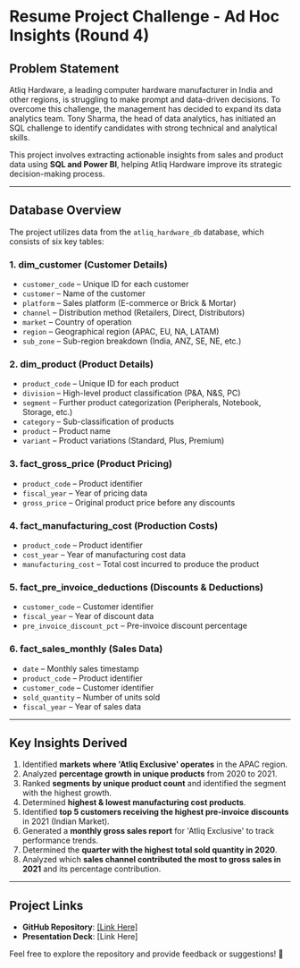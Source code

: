 # Resume Project Challenge - Ad Hoc Insights (Round 4)

## **Problem Statement**
Atliq Hardware, a leading computer hardware manufacturer in India and other regions, is struggling to make prompt and data-driven decisions. To overcome this challenge, the management has decided to expand its data analytics team. Tony Sharma, the head of data analytics, has initiated an SQL challenge to identify candidates with strong technical and analytical skills.

This project involves extracting actionable insights from sales and product data using **SQL and Power BI**, helping Atliq Hardware improve its strategic decision-making process.

---

## **Database Overview**
The project utilizes data from the `atliq_hardware_db` database, which consists of six key tables:

### **1. dim_customer** (Customer Details)
- `customer_code` – Unique ID for each customer
- `customer` – Name of the customer
- `platform` – Sales platform (E-commerce or Brick & Mortar)
- `channel` – Distribution method (Retailers, Direct, Distributors)
- `market` – Country of operation
- `region` – Geographical region (APAC, EU, NA, LATAM)
- `sub_zone` – Sub-region breakdown (India, ANZ, SE, NE, etc.)

### **2. dim_product** (Product Details)
- `product_code` – Unique ID for each product
- `division` – High-level product classification (P&A, N&S, PC)
- `segment` – Further product categorization (Peripherals, Notebook, Storage, etc.)
- `category` – Sub-classification of products
- `product` – Product name
- `variant` – Product variations (Standard, Plus, Premium)

### **3. fact_gross_price** (Product Pricing)
- `product_code` – Product identifier
- `fiscal_year` – Year of pricing data
- `gross_price` – Original product price before any discounts

### **4. fact_manufacturing_cost** (Production Costs)
- `product_code` – Product identifier
- `cost_year` – Year of manufacturing cost data
- `manufacturing_cost` – Total cost incurred to produce the product

### **5. fact_pre_invoice_deductions** (Discounts & Deductions)
- `customer_code` – Customer identifier
- `fiscal_year` – Year of discount data
- `pre_invoice_discount_pct` – Pre-invoice discount percentage

### **6. fact_sales_monthly** (Sales Data)
- `date` – Monthly sales timestamp
- `product_code` – Product identifier
- `customer_code` – Customer identifier
- `sold_quantity` – Number of units sold
- `fiscal_year` – Year of sales data

---

## **Key Insights Derived**
1. Identified **markets where 'Atliq Exclusive' operates** in the APAC region.
2. Analyzed **percentage growth in unique products** from 2020 to 2021.
3. Ranked **segments by unique product count** and identified the segment with the highest growth.
4. Determined **highest & lowest manufacturing cost products**.
5. Identified **top 5 customers receiving the highest pre-invoice discounts** in 2021 (Indian Market).
6. Generated a **monthly gross sales report** for 'Atliq Exclusive' to track performance trends.
7. Determined the **quarter with the highest total sold quantity in 2020**.
8. Analyzed which **sales channel contributed the most to gross sales in 2021** and its percentage contribution.

---

## **Project Links**
- **GitHub Repository**: [[Link Here]](https://github.com/DanielAnimesh/AtliQ_Hardwares_Ad_hoc_Req.git)
- **Presentation Deck**: [Link Here]

Feel free to explore the repository and provide feedback or suggestions! 🚀

